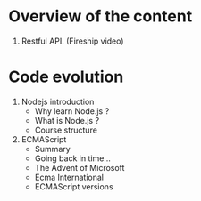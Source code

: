 # Overview of the content
1. Restful API. (Fireship video)

# Code evolution
1. Nodejs introduction
     - Why learn Node.js ?
     - What is Node.js ?
     - Course structure
2. ECMAScript
     - Summary
     - Going back in time...
     - The Advent of Microsoft
     - Ecma International
     - ECMAScript versions
